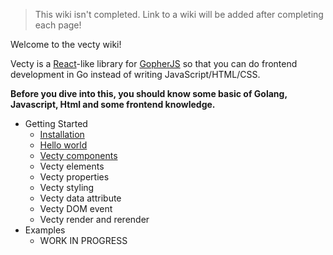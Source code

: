> This wiki isn't completed. Link to a wiki will be added after completing each page!

Welcome to the vecty wiki!

Vecty is a [React](https://facebook.github.io/react)-like library for [GopherJS](https://github.com/gopherjs/gopherjs) so that you can do frontend development in Go instead of writing JavaScript/HTML/CSS.

**Before you dive into this, you should know some basic of Golang, Javascript, Html and some frontend knowledge.**

* Getting Started
    * [Installation](installation)
    * [Hello world](hello-world)
    * [Vecty components](vecty-components)
    * Vecty elements
    * Vecty properties
    * Vecty styling
    * Vecty data attribute
    * Vecty DOM event
    * Vecty render and rerender
* Examples
    * WORK IN PROGRESS


